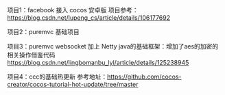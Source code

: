 项目1：facebook 接入 cocos 安卓版  项目参考：https://blog.csdn.net/lupeng_cs/article/details/106177692

项目2：puremvc 基础项目

项目3：puremvc websocket 加上 Netty java的基础框架：增加了aes的加密的相关操作借鉴代码 https://blog.csdn.net/lingbomanbu_lyl/article/details/125238945

项目4：ccc的基础热更新 参考地址：https://github.com/cocos-creator/cocos-tutorial-hot-update/tree/master